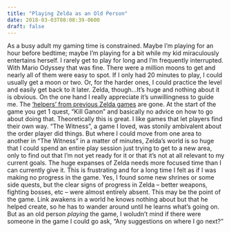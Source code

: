 ```yaml
---
title: "Playing Zelda as an Old Person"
date: 2018-03-03T08:08:39-0600
draft: false
---
```


As a busy adult my gaming time is constrained. Maybe I’m playing for an hour before bedtime; maybe I’m playing for a bit while my kid miraculously entertains herself. I rarely get to play for long and I’m frequently interrupted.
With Mario Odyssey that was fine. There were a million moons to get and nearly all of them were easy to spot. If I only had 20 minutes to play, I could usually get a moon or two. Or, for the harder ones, I could practice the level and easily get back to it later.
Zelda, though…It’s huge and nothing about it is obvious. On the one hand I really appreciate it’s unwillingness to guide me. The [‘helpers’ from previous Zelda games](https://www.youtube.com/watch?v=dA6WU26kbUE) are gone. At the start of the game you get 1 quest, “Kill Ganon” and basically no advice on how to go about doing that.
Theoretically this is great. I like games that let players find their own way. “The Witness”, a game I loved, was stonily ambivalent about the order player did things.
But where I could move from one area to another in “The Witness” in a matter of minutes, Zelda’s world is so huge that I could spend an entire play session just trying to get to a new area, only to find out that I’m not yet ready for it or that it’s not at all relevant to my current goals. The huge expanses of Zelda needs more focused time than I can currently give it.
This is frustrating and for a long time I felt as if I was making no progress in the game. Yes, I found some new shrines or some side quests, but the clear signs of progress in Zelda – better weapons, fighting bosses, etc – were almost entirely absent.
This may be the point of the game. Link awakens in a world he knows nothing about but that he helped create, so he has to wander around until he learns what’s going on. But as an old person _playing_ the game, I woludn’t mind if there were someone in the game I could go ask, “Any suggestions on where I go next?”
